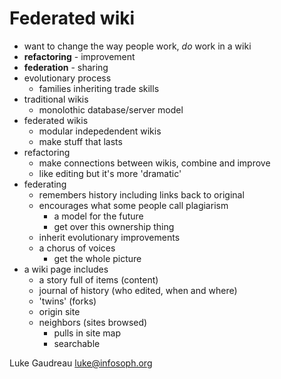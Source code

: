Federated wiki
==============

- want to change the way people work, *do* work in a wiki
- **refactoring** - improvement
- **federation** - sharing
- evolutionary process
    - families inheriting trade skills 
- traditional wikis
    - monolothic database/server model
- federated wikis
    - modular indepedendent wikis 
    - make stuff that lasts
- refactoring
    - make connections between wikis, combine and improve
    - like editing but it's more 'dramatic'
- federating
    - remembers history including links back to original
    - encourages what some people call plagiarism
        - a model for the future 
        - get over this ownership thing
    - inherit evolutionary improvements 
    - a chorus of voices
        - get the whole picture
- a wiki page includes 
    - a story full of items (content)
    - journal of history (who edited, when and where)
    - 'twins' (forks)
    - origin site
    - neighbors (sites browsed)
        - pulls in site map
        - searchable

Luke Gaudreau <luke@infosoph.org>
